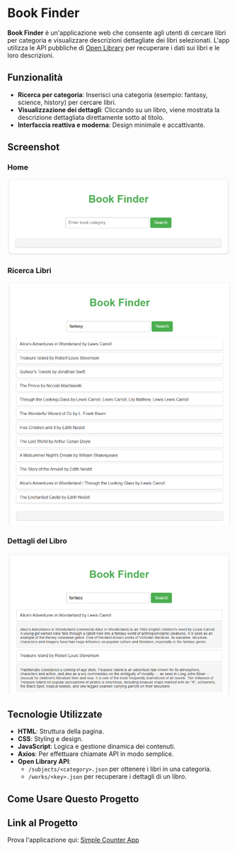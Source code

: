 # Book Finder

**Book Finder** è un'applicazione web che consente agli utenti di cercare libri per categoria e visualizzare descrizioni dettagliate dei libri selezionati. L'app utilizza le API pubbliche di [Open Library](https://openlibrary.org/developers/api) per recuperare i dati sui libri e le loro descrizioni.

## **Funzionalità**

- **Ricerca per categoria**: Inserisci una categoria (esempio: fantasy, science, history) per cercare libri.
- **Visualizzazione dei dettagli**: Cliccando su un libro, viene mostrata la descrizione dettagliata direttamente sotto al titolo.
- **Interfaccia reattiva e moderna**: Design minimale e accattivante.

## **Screenshot**

### **Home**
![Home](imm/home.PNG)

### **Ricerca Libri**
![Schermata ricerca libri](imm/RicercaLibri.PNG)

### **Dettagli del Libro**
![Schermata dettagli libro](imm/DescrizioneLibri.PNG)

## **Tecnologie Utilizzate**

- **HTML**: Struttura della pagina.
- **CSS**: Styling e design.
- **JavaScript**: Logica e gestione dinamica dei contenuti.
- **Axios**: Per effettuare chiamate API in modo semplice.
- **Open Library API**:
  - `/subjects/<category>.json` per ottenere i libri in una categoria.
  - `/works/<key>.json` per recuperare i dettagli di un libro.

## **Come Usare Questo Progetto**

## Link al Progetto
Prova l'applicazione qui: [Simple Counter App](https://bookjavascriptbusa.netlify.app/)

